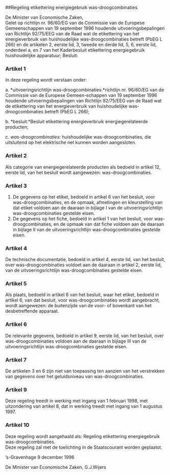 <meta http-equiv='Content-Type' content='text/html; charset=utf-8' />

##Regeling etikettering energiegebruik was-droogcombinaties

De Minister van Economische Zaken,  
Gelet op richtlijn nr. 96/60/EG van de Commissie van de Europese Gemeenschappen van 19 september 1996 houdende uitvoeringsbepalingen van Richtlijn 92/75/EEG van de Raad wat de etikettering van het energieverbruik van huishoudelijke was-droogcombinaties betreft (PbEG L 266) en de artikelen 2, eerste lid, 3, tweede en derde lid, 5, 6, eerste lid, onderdeel a, en 7 van het Kaderbesluit etikettering energiegebruik huishoudelijke apparatuur;
Besluit:    

### Artikel  1  

In deze regeling wordt verstaan onder: 

a. *uitvoeringsrichtlijn was-droogcombinaties:*richtlijn nr. 96/60/EG van de Commissie van de Europese Gemeen-schappen van 19 september 1996 houdende uitvoeringsbepalingen van Richtlijn 92/75/EEG van de Raad wat de etikettering van het energieverbruik van huishoudelijke was-droogcombinaties betreft (PbEG L 266);  

b. *besluit:*Besluit etikettering energieverbruik energiegerelateerde producten;  

c. *was-droogcombinaties:* huishoudelijke was-droogcombinaties, die uitsluitend op het elektrische net kunnen worden aangesloten.    

### Artikel  2  

Als categorie van energiegerelateerde producten als bedoeld in artikel 12, eerste lid, van het besluit wordt aangewezen: was-droogcombinaties.  

### Artikel  3  

1.  De gegevens op het etiket, bedoeld in artikel 6 van het besluit, voor was-droogcombinaties, en de opmaak, afmetingen en kleurstelling van dat etiket voldoen aan de daaraan in bijlage I van de uitvoeringsrichtlijn was-droogcombinaties gestelde eisen.   
2.  De gegevens op het fiche, bedoeld in artikel 1 van het besluit, voor was-droogcombinaties, en de opmaak van dat fiche voldoen aan de daaraan in bijlage II van de uitvoeringsrichtlijn was-droogcombinaties gestelde eisen.   

### Artikel  4  

De technische documentatie, bedoeld in artikel 4, eerste lid, van het besluit, over was-droogcombinaties voldoet aan de daaraan in artikel 2, eerste lid, van de uitvoeringsrichtlijn was-droogcombinaties gestelde eisen.  

### Artikel  5  

Als plaats, bedoeld in artikel 6 van het besluit, waar het etiket, bedoeld in artikel 6, van dat besluit, voor was-droogcombinaties wordt aangebracht, wordt aangewezen: de buitenzijde van de voor- of bovenkant van het desbetreffende apparaat.  

### Artikel  6  

De relevante gegevens, bedoeld in artikel 9, eerste lid, van het besluit, over was-droogcombinaties voldoen aan de daaraan in bijlage III van de uitvoeringsrichtlijn was-droogcombinaties gestelde eisen.  

### Artikel  7  

De artikelen 3 en 6 zijn niet van toepassing ten aanzien van het verstrekken van gegevens over het geluidsniveau van was-droogcombinaties.  

### Artikel  9  

Deze regeling treedt in werking met ingang van 1 februari 1998, met uitzondering van artikel 8, dat in werking treedt met ingang van 1 augustus 1997.  

### Artikel  10  

Deze regeling wordt aangehaald als: Regeling etikettering energiegebruik was-droogcombinaties.  
Deze regeling zal met de toelichting in de Staatscourant worden geplaatst.   

’s-Gravenhage 
9 december 1996    

De 
Minister van Economische Zaken, 
G.J.Wijers    
